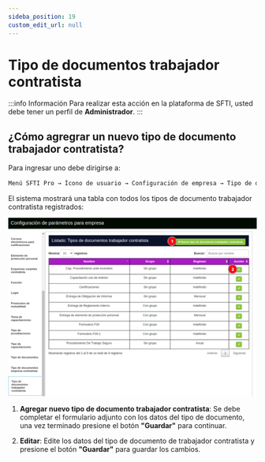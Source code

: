 ```yaml
---
sideba_position: 19
custom_edit_url: null
---
```

# Tipo de documentos trabajador contratista

:::info Información 
Para realizar esta acción en la plataforma de SFTI, usted debe tener un perfil de **Administrador**.
:::

## ¿Cómo agregrar un nuevo tipo de documento trabajador contratista?
Para ingresar uno debe dirigirse a:

<div align="center">

```bash
Menú SFTI Pro → Ícono de usuario → Configuración de empresa → Tipo de documentos trabajador contratista
```
</div>

El sistema mostrará una tabla con todos los tipos de documento trabajador contratista registrados: 

<div align="center">

![tipo de documento trabajador contratista](/img/img_manual/img_configuracion/2023-08-08_10-08.png)

</div>

1. **Agregar nuevo tipo de documento trabajador contratista**: Se debe completar el formulario adjunto con los datos del tipo de documento, una vez terminado presione el botón **"Guardar"** para continuar.

2. **Editar**: Edite los datos del tipo de documento de trabajador contratista y presione el botón **"Guardar"** para guardar los cambios.

